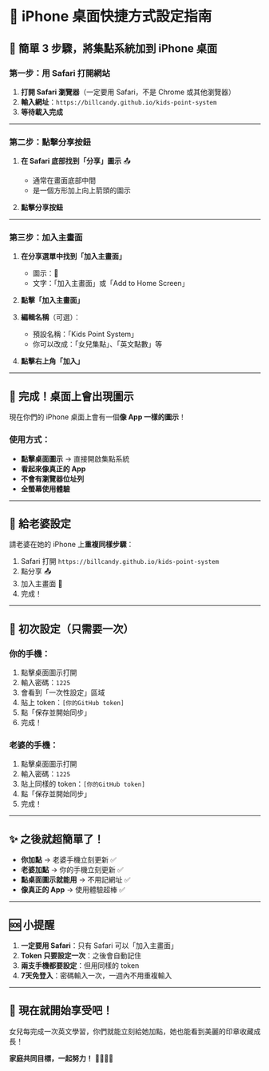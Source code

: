 # 📱 iPhone 桌面快捷方式設定指南

## 🚀 **簡單 3 步驟，將集點系統加到 iPhone 桌面**

### **第一步：用 Safari 打開網站**

1. **打開 Safari 瀏覽器**（一定要用 Safari，不是 Chrome 或其他瀏覽器）
2. **輸入網址**：`https://billcandy.github.io/kids-point-system`
3. **等待載入完成**

---

### **第二步：點擊分享按鈕**

1. **在 Safari 底部找到「分享」圖示** 📤
   - 通常在畫面底部中間
   - 是一個方形加上向上箭頭的圖示

2. **點擊分享按鈕**

---

### **第三步：加入主畫面**

1. **在分享選單中找到「加入主畫面」**
   - 圖示：📲 
   - 文字：「加入主畫面」或「Add to Home Screen」

2. **點擊「加入主畫面」**

3. **編輯名稱**（可選）：
   - 預設名稱：「Kids Point System」
   - 你可以改成：「女兒集點」、「英文點數」等

4. **點擊右上角「加入」**

---

## 🎉 **完成！桌面上會出現圖示**

現在你們的 iPhone 桌面上會有一個**像 App 一樣的圖示**！

### **使用方式：**
- **點擊桌面圖示** → 直接開啟集點系統
- **看起來像真正的 App**
- **不會有瀏覽器位址列**
- **全螢幕使用體驗**

---

## 👫 **給老婆設定**

請老婆在她的 iPhone 上**重複同樣步驟**：
1. Safari 打開 `https://billcandy.github.io/kids-point-system`
2. 點分享 📤
3. 加入主畫面 📲
4. 完成！

---

## 🔧 **初次設定（只需要一次）**

### **你的手機：**
1. 點擊桌面圖示打開
2. 輸入密碼：`1225`
3. 會看到「一次性設定」區域
4. 貼上 token：`[你的GitHub token]`
5. 點「保存並開始同步」
6. 完成！

### **老婆的手機：**
1. 點擊桌面圖示打開
2. 輸入密碼：`1225`
3. 貼上同樣的 token：`[你的GitHub token]`
4. 點「保存並開始同步」
5. 完成！

---

## ✨ **之後就超簡單了！**

- **你加點** → 老婆手機立刻更新 ✅
- **老婆加點** → 你的手機立刻更新 ✅
- **點桌面圖示就能用** → 不用記網址 ✅
- **像真正的 App** → 使用體驗超棒 ✅

---

## 🆘 **小提醒**

1. **一定要用 Safari**：只有 Safari 可以「加入主畫面」
2. **Token 只要設定一次**：之後會自動記住
3. **兩支手機都要設定**：但用同樣的 token
4. **7天免登入**：密碼輸入一次，一週內不用重複輸入

---

## 🎯 **現在就開始享受吧！**

女兒每完成一次英文學習，你們就能立刻給她加點，她也能看到美麗的印章收藏成長！

**家庭共同目標，一起努力！** 👨‍👩‍👧💪
